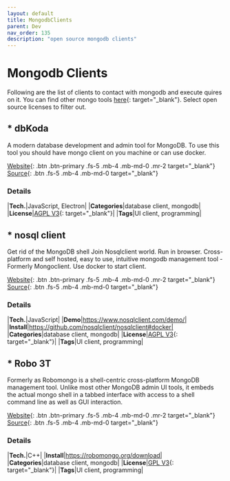 ```yaml
---
layout: default
title: MongodbClients
parent: Dev
nav_order: 135
description: "open source mongodb clients"
---
```


# Mongodb Clients

Following are the list of clients to contact with mongodb and execute quires on it. You can find other mongo tools
 [here](http://mongodb-tools.com/){: target="_blank"}. Select open source licenses to filter out.

## * dbKoda

A modern database development and admin tool for MongoDB. To use this tool you should have mongo client on you machine or can use docker.

[Website](https://www.dbkoda.com/){: .btn .btn-primary .fs-5 .mb-4 .mb-md-0 .mr-2 target="_blank"}
[Source](https://github.com/SouthbankSoftware/dbkoda){: .btn .fs-5 .mb-4 .mb-md-0 target="_blank"}

### Details

|**Tech.**|JavaScript, Electron|
|**Categories**|database client, mongodb|
|**License**|[AGPL V3](https://choosealicense.com/licenses/agpl-3.0/){: target="_blank"}|
|**Tags**|UI client, programming|

## * nosql client

Get rid of the MongoDB shell Join Nosqlclient world. Run in browser. Cross-platform and self hosted, easy to use, intuitive mongodb management tool - Formerly Mongoclient. Use docker to start client.

[Website](https://nosqlclient.com/){: .btn .btn-primary .fs-5 .mb-4 .mb-md-0 .mr-2 target="_blank"}
[Source](https://github.com/nosqlclient/nosqlclient){: .btn .fs-5 .mb-4 .mb-md-0 target="_blank"}

### Details

|**Tech.**|JavaScript|
|**Demo**|https://www.nosqlclient.com/demo/|
|**Install**|https://github.com/nosqlclient/nosqlclient#docker|
|**Categories**|database client, mongodb|
|**License**|[AGPL V3](https://choosealicense.com/licenses/agpl-3.0/){: target="_blank"}|
|**Tags**|UI client, programming|

## * Robo 3T

Formerly as Robomongo is a shell-centric cross-platform MongoDB management tool. Unlike most other MongoDB admin UI tools, it embeds the actual mongo shell in a tabbed interface with access to a shell command line as well as GUI interaction.

[Website](https://robomongo.org/){: .btn .btn-primary .fs-5 .mb-4 .mb-md-0 .mr-2 target="_blank"}
[Source](https://github.com/Studio3T/robomongo){: .btn .fs-5 .mb-4 .mb-md-0 target="_blank"}

### Details

|**Tech.**|C++|
|**Install**|https://robomongo.org/download|
|**Categories**|database client, mongodb|
|**License**|[GPL V3](https://choosealicense.com/licenses/gpl-3.0/){: target="_blank"}|
|**Tags**|UI client, programming|
